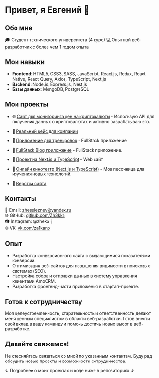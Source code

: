 # Привет, я Евгений 👋

## Обо мне
🎓 Студент технического университета (4 курс)
💻 Опытный веб-разработчик с более чем 1 годом опыта

## Мои навыки
- **Frontend**: HTML5, CSS3, SASS, JavaScript, React.js, Redux, React Native, React Query, Axios, TypeScript, Next.js
- **Backend**: Node.js, Express.js, Nest.js
- **Базы данных**: MongoDB, PostgreSQL

## Мои проекты
- 🌐 [Сайт для мониторинга цен на криптовалюты](https://github.com/Zh3kka/Crypto__) - Использую API для получения данных о криптовалютах и активно разрабатываю его.

- 🚀 [Реальный кейс для компании](https://github.com/Zh3kka/Izumstudio)
- 🚀 [Приложение для тренировок](https://github.com/Zh3kka/WorkoutApp) - FullStack приложение.
- 🚀 [FullStack Blog приложение](https://github.com/Zh3kka/Blog) - FullStack приложение.
- 🚀 [Проект на Next.js и TypeScript](https://github.com/Zh3kka/Travel-Web-Site) - Web сайт
- 🚀 [Онлайн кинотеатр (Next.js и TypeScript)](https://github.com/Zh3kka/Clone_Netflix) - Моя песочница для изучения новых технологий.
- 🚀 [Верстка сайта](https://github.com/Zh3kka/Quibly)

## Контакты
📧 Email: [zheseleznev@yandex.ru](mailto:zheseleznev@yandex.ru)  
🌐 GitHub: [github.com/Zh3kka](https://github.com/Zh3kka)  
📷 Instagram: [@zheka_j](https://www.instagram.com/@zheka_j/)  
🌐 VK: [vk.com/za1kano](https://vk.com/za1kano)

## Опыт
- Разработка конверсионного сайта с выдающимися показателями конверсии.
- Оптимизация веб-сайтов для повышения видимости в поисковых системах (SEO).
- Настройка сбора и отправки данных в систему управления клиентами AmoCRM.
- Разработка фронтенд-части приложения в стартап-проекте.

## Готов к сотрудничеству
Моя целеустремленность, старательность и ответственность делают меня ценным специалистом в области веб-разработки. Готов внести свой вклад в вашу команду и помочь достичь новых высот в веб-разработке.

## Давайте свяжемся!
Не стесняйтесь связаться со мной по указанным контактам. Буду рад обсудить новые проекты и возможности сотрудничества.

↓ Подробнее о моих проектах и коде ниже в репозиториях ↓
